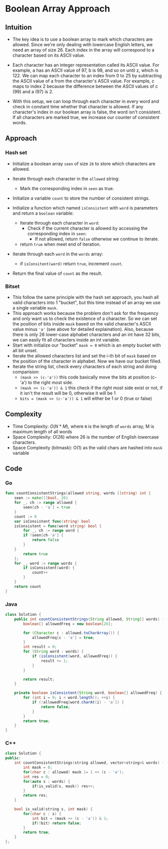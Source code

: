 # Boolean Array Approach

## Intuition

- The key idea is to use a boolean array to mark which characters are allowed. Since we're only dealing with lowercase English letters, we need an array of size 26. Each index in the array will correspond to a character based on its ASCII value.

- Each character has an integer representation called its ASCII value. For example, a has an ASCII value of 97, b is 98, and so on until z, which is 122. We can map each character to an index from 0 to 25 by subtracting the ASCII value of a from the character's ASCII value. For example, c maps to index 2 because the difference between the ASCII values of c (99) and a (97) is 2.

- With this setup, we can loop through each character in every word and check in constant time whether that character is allowed. If any character's index in our boolean array is false, the word isn't consistent. If all characters are marked true, we increase our counter of consistent words.

## Approach

### Hash set

- Initialize a boolean array `seen` of size `26` to store which characters are allowed.
- Iterate through each character in the `allowed` string:

  - Mark the corresponding index in `seen` as true.

- Initialize a variable `count` to store the number of consistent strings.
- Initialize a function which named `isConsistent` with `word` is parameters and return a `boolean` variable:
  - Iterate through each character in `word`:
    - Check if the current character is allowed by accessing the corresponding index in `seen`:
      - If not allowed, return `false` otherwise we continue to iterate.
  - return `true` when meet end of iteration.
- Iterate through each `word` in the `words` array:
  - if `isConsitent(word)` return `true`, increment `count`.
- Return the final value of `count` as the result.

### Bitset

- This follow the same principle with the hash set approach, you hash all valid characters into 1 "bucket", but this time instead of an array we use a single variable `mask`.
- This approach works because the problem don't ask for the frequency and only want us to check the existence of a character. So we can set the position of bits inside `mask` based on the valid character's ASCII value minus `'a'` (see above for detailed explaination). Also, because there is only 26 lower-case alphabet characters and an int have 32 bits, we can easily fit all characters inside an int variable.
- Start with initialize our "bucket" `mask = 0` which is an empty bucket with all bit unset.
- Iterate the allowed characters list and set the i-th bit of `mask` based on the position of the character in alphabet. Now we have our bucket filled.
- Iterate the string list, check every characters of each string and doing comparision:
  - `(mask >> (c-'a'))` this code basically move the bits at position (c-'a') to the right most side.
  - `(mask >> (c-'a')) & 1` this check if the right most side exist or not, if it isn't the result will be 0, otherwise it will be 1
  - `bits = (mask >> (c-'a')) & 1` will either be 1 or 0 (true or false)

## Complexity

- Time Complexity: $O(N * M)$, where `N` is the length of `words` array, M is maximum length of all words
- Space Complexity: $O(26)$ where 26 is the number of English lowercase characters.
- Space Complexity (bitmask): O(1) as the valid chars are hashed into `mask` variable

## Code

### Go

```go
func countConsistentStrings(allowed string, words []string) int {
    seen := make([]bool, 26)
    for _, ch := range allowed {
        seen[ch - 'a'] = true
    }
    count := 0
    var isConsistent func(string) bool
    isConsistent = func(word string) bool {
        for _, ch := range word {
        if !seen[ch-'a'] {
            return false
        }
    }
        return true
    };
    for _, word := range words {
        if isConsistent(word) {
            count++
        }
    }
    return count
}
```
### Java

```java
class Solution {
    public int countConsistentStrings(String allowed, String[] words) {
        boolean[] allowedFreq = new boolean[26];

        for (Character c : allowed.toCharArray()) {
            allowedFreq[c - 'a'] = true;
        }
        int result = 0;
        for (String word : words) {
            if (isConsistent(word, allowedFreq)) {
                result += 1;
            }
        }

        return result;
    }

    private boolean isConsistent(String word, boolean[] allowedFreq) {
        for (int i = 0; i < word.length(); ++i) {
            if (!allowedFreq[word.charAt(i) - 'a']) {
                return false;
            }
        }
        return true;
    }
}
```
### C++
```cpp
class Solution {
public:
    int countConsistentStrings(string allowed, vector<string>& words) {
        int mask = 0;
        for(char c : allowed) mask |= 1 << (c - 'a');
        int res = 0;
        for(auto s : words) {
            if(is_valid(s, mask)) res++;
        }
        return res;
    }

    bool is_valid(string s, int mask) {
        for(char c : s) {
            int bit = (mask >> (c - 'a')) & 1;
            if(!bit) return false;
        }
        return true;
    }
};
```